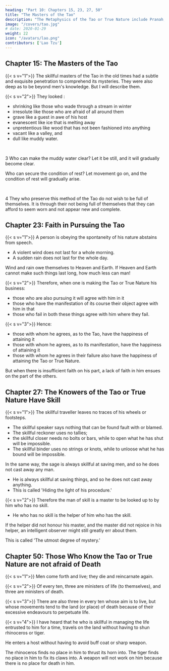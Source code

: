 ```yaml
---
heading: "Part 10: Chapters 15, 23, 27, 50"
title: "The Masters of the Tao"
description: "The Metaphysics of the Tao or True Nature include Pranah, Aether, and the Five elements"
image: "/covers/tao.jpg"
# date: 2020-01-29
weight: 22
icon: "/avatars/lao.png"
contributors: ['Lao Tzu']
---
```





## Chapter 15: The Masters of the Tao

{{< s v="1">}} The skillful masters of the Tao in the old times had a subtle and exquisite penetration to comprehend its mysteries. They were also deep as to be beyond men's knowledge. But I will describe them.


<!-- As they were thus beyond men's knowledge, I will make an effort to describe of what sort they appeared to be. -->


{{< s v="2">}} They looked :
- shrinking like those who wade through a stream in winter
- irresolute like those who are afraid of all around them
- grave like a guest in awe of his host 
- evanescent like ice that is melting away 
- unpretentious like wood that has not been fashioned into anything
- vacant like a valley, and
- dull like muddy water.

<br>

3 Who can make the muddy water clear? Let it be still, and it will gradually become clear. 

Who can secure the condition of rest? Let movement go on, and the condition of rest will gradually arise.

<br>

4 They who preserve this method of the Tao do not wish to be full of themselves. It is through their not being full of themselves that they can afford to seem worn and not appear new and complete.



## Chapter 23: Faith in Pursuing the Tao

{{< s v="1">}} A person is obeying the spontaneity of his nature abstains from speech. 
- A violent wind does not last for a whole morning. 
- A sudden rain does not last for the whole day.

Wind and rain owe themselves to Heaven and Earth. If Heaven and Earth cannot make such things last long, how much less can man!


{{< s v="2">}} Therefore, when one is making the Tao or True Nature his business:
- those who are also pursuing it will agree with him in it
- those who have the manifestation of its course their object agree with him in that 
- those who fail in both these things agree with him where they fail.


{{< s v="3">}} Hence:
- those with whom he agrees, as to the Tao, have the happiness of attaining it
- those with whom he agrees, as to its manifestation, have the happiness of attaining it 
- those with whom he agrees in their failure also have the happiness of attaining the Tao or True Nature. 

But when there is insufficient faith on his part, a lack of faith in him ensues on the part of the others.



## Chapter 27: The Knowers of the Tao or True Nature Have Skill

{{< s v="1">}} The skillful traveller leaves no traces of his wheels or footsteps.
- The skillful speaker says nothing that can be found fault with or blamed.
- The skillful reckoner uses no tallies; 
- the skillful closer needs no bolts or bars, while to open what he has shut will be impossible.
- The skillful binder uses no strings or knots, while to unloose what he has bound will be impossible. 

In the same way, the sage is always skillful at saving men, and so he does not cast away any man. 
- He is always skillful at saving things, and so he does not cast away anything. 
- This is called 'Hiding the light of his procedure.'



{{< s v="2">}} Therefore the man of skill is a master to be looked up to by him who has no skill.
- He who has no skill is the helper of him who has the skill. 

If the helper did not honour his master, and the master did not rejoice in his helper, an intelligent observer might still greatly err about them. 

This is called 'The utmost degree of mystery.'



## Chapter 50: Those Who Know the Tao or True Nature are not afraid of Death

{{< s v="1">}} Men come forth and live; they die and reincarnate again.


{{< s v="2">}} Of every ten, three are ministers of life (to themselves), and three are ministers of death.


{{< s v="3">}} There are also three in every ten whose aim is to live, but whose movements tend to the land (or place) of death because of their excessive endeavours to perpetuate life.


{{< s v="4">}} I have heard that he who is skillful in managing the life entrusted to him for a time, travels on the land without having to shun rhinoceros or tiger. 

He enters a host without having to avoid buff coat or sharp weapon. 

The rhinoceros finds no place in him to thrust its horn into. The tiger finds no place in him to fix its claws into. A weapon will not work on him because there is no place for death in him.
